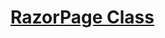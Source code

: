 # [RazorPage Class](https://docs.microsoft.com/en-us/dotnet/api/microsoft.aspnetcore.mvc.razor.razorpage?view=aspnetcore-1.1#methods)
